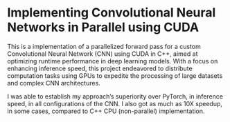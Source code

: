 # Implementing Convolutional Neural Networks in Parallel using CUDA

This is a implementation of a parallelized forward pass for a custom Convolutional Neural Network (CNN) using CUDA in C++, aimed at optimizing runtime performance in deep learning models. With a focus on enhancing inference speed, this project endeavored to distribute computation tasks using GPUs to expedite the processing of large datasets and complex CNN architectures.

I was able to establish my approach’s superiority over PyTorch, in inference speed, in all configurations of the CNN. I also got as much as 10X speedup, in some cases, compared to C++ CPU (non-parallel) implementation.
